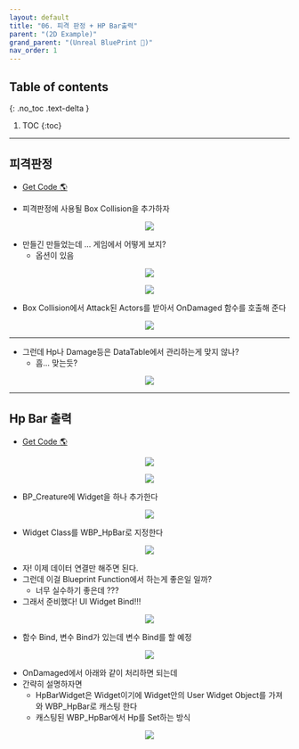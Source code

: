 ```yaml
---
layout: default
title: "06. 피격 판정 + HP Bar출력"
parent: "(2D Example)"
grand_parent: "(Unreal BluePrint 🌠)"
nav_order: 1
---
```


## Table of contents
{: .no_toc .text-delta }

1. TOC
{:toc}

---

## 피격판정

* [Get Code 🌎](https://github.com/Arthur880708/Unreal_Blueprint_1/tree/11)

* 피격판정에 사용될 Box Collision을 추가하자

<p align="center">
  <img src="https://taehyungs-programming-blog.github.io/blog/assets/images/unreal/bp-2/bp2-6-1.png"/>
</p>

* 만들긴 만들었는데 ... 게임에서 어떻게 보지?
    * 옵션이 있음

<p align="center">
  <img src="https://taehyungs-programming-blog.github.io/blog/assets/images/unreal/bp-2/bp2-6-2.png"/>
</p>

<p align="center">
  <img src="https://taehyungs-programming-blog.github.io/blog/assets/images/unreal/bp-2/bp2-6-3.png"/>
</p>

* Box Collision에서 Attack된 Actors를 받아서 OnDamaged 함수를 호출해 준다

<p align="center">
  <img src="https://taehyungs-programming-blog.github.io/blog/assets/images/unreal/bp-2/bp2-6-4.png"/>
</p>

---

* 그런데 Hp나 Damage등은 DataTable에서 관리하는게 맞지 않나?
    * 흠... 맞는듯?

<p align="center">
  <img src="https://taehyungs-programming-blog.github.io/blog/assets/images/unreal/bp-2/bp2-6-5.png"/>
</p>

---

## Hp Bar 출력

* [Get Code 🌎](https://github.com/Arthur880708/Unreal_Blueprint_1/tree/12)

<p align="center">
  <img src="https://taehyungs-programming-blog.github.io/blog/assets/images/unreal/bp-2/bp2-6-6.png"/>
</p>

<p align="center">
  <img src="https://taehyungs-programming-blog.github.io/blog/assets/images/unreal/bp-2/bp2-6-7.png"/>
</p>

* BP_Creature에 Widget을 하나 추가한다

<p align="center">
  <img src="https://taehyungs-programming-blog.github.io/blog/assets/images/unreal/bp-2/bp2-6-8.png"/>
</p>

* Widget Class를 WBP_HpBar로 지정한다

<p align="center">
  <img src="https://taehyungs-programming-blog.github.io/blog/assets/images/unreal/bp-2/bp2-6-9.png"/>
</p>

* 자! 이제 데이터 연결만 해주면 된다.
* 그런데 이걸 Blueprint Function에서 하는게 좋은일 일까?
    * 너무 실수하기 좋은데 ???
* 그래서 준비했다! UI Widget Bind!!!

<p align="center">
  <img src="https://taehyungs-programming-blog.github.io/blog/assets/images/unreal/bp-2/bp2-6-10.png"/>
</p>

* 함수 Bind, 변수 Bind가 있는데 변수 Bind를 할 예정

<p align="center">
  <img src="https://taehyungs-programming-blog.github.io/blog/assets/images/unreal/bp-2/bp2-6-11.png"/>
</p>

* OnDamaged에서 아래와 같이 처리하면 되는데
* 간략히 설명하자면
    * HpBarWidget은 Widget이기에 Widget안의 User Widget Object를 가져와 WBP_HpBar로 캐스팅 한다
    * 캐스팅된 WBP_HpBar에서 Hp를 Set하는 방식

<p align="center">
  <img src="https://taehyungs-programming-blog.github.io/blog/assets/images/unreal/bp-2/bp2-6-12.png"/>
</p>